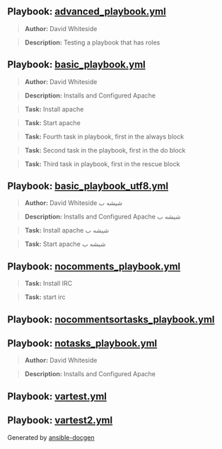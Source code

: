 
## Playbook: [advanced_playbook.yml](advanced_playbook.yml)
> **Author:** David Whiteside

> **Description:** Testing a playbook that has roles

## Playbook: [basic_playbook.yml](basic_playbook.yml)
> **Author:** David Whiteside

> **Description:** Installs and Configured Apache

> **Task:** Install apache

> **Task:** Start apache

> **Task:** Fourth task in playbook, first in the always block

> **Task:** Second task in the playbook, first in the do block

> **Task:** Third task in playbook, first in the rescue block

## Playbook: [basic_playbook_utf8.yml](basic_playbook_utf8.yml)
> **Author:** David Whiteside شيشه ب

> **Description:** Installs and Configured Apache شيشه ب

> **Task:** Install apache شيشه ب

> **Task:** Start apache شيشه ب

## Playbook: [nocomments_playbook.yml](nocomments_playbook.yml)
> **Task:** Install IRC

> **Task:** start irc

## Playbook: [nocommentsortasks_playbook.yml](nocommentsortasks_playbook.yml)
## Playbook: [notasks_playbook.yml](notasks_playbook.yml)
> **Author:** David Whiteside

> **Description:** Installs and Configured Apache

## Playbook: [vartest.yml](vartest.yml)
## Playbook: [vartest2.yml](vartest2.yml)
Generated by [ansible-docgen](https://www.github.com/starboarder2001/ansible-docgen)

